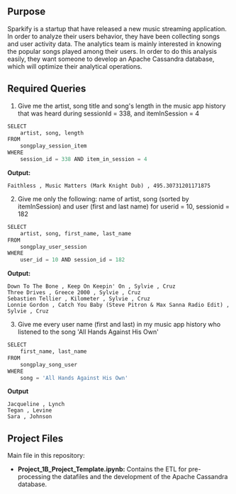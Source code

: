 
## Purpose

Sparkify is a startup that have released a new music streaming application. In order to analyze their users behavior, they have been collecting songs and user activity data. The analytics team is mainly interested in knowing the popular songs played  among their users. In order to do this analysis easily, they want someone to develop an Apache Cassandra database, which will optimize their analytical operations. 

## Required Queries

1. Give me the artist, song title and song's length in the music app history that was heard during sessionId = 338, and itemInSession = 4
```python
SELECT
    artist, song, length
FROM
    songplay_session_item
WHERE
    session_id = 338 AND item_in_session = 4
```

**Output:**
```
Faithless , Music Matters (Mark Knight Dub) , 495.30731201171875
```

2. Give me only the following: name of artist, song (sorted by itemInSession) and user (first and last name) for userid = 10, sessionid = 182
```python
SELECT
    artist, song, first_name, last_name
FROM
    songplay_user_session
WHERE
    user_id = 10 AND session_id = 182
```

**Output:**
```
Down To The Bone , Keep On Keepin' On , Sylvie , Cruz
Three Drives , Greece 2000 , Sylvie , Cruz
Sebastien Tellier , Kilometer , Sylvie , Cruz
Lonnie Gordon , Catch You Baby (Steve Pitron & Max Sanna Radio Edit) , Sylvie , Cruz
```
    
3. Give me every user name (first and last) in my music app history who listened to the song 'All Hands Against His Own'
```python
SELECT 
    first_name, last_name
FROM
    songplay_song_user
WHERE
    song = 'All Hands Against His Own'
```
**Output**
```
Jacqueline , Lynch
Tegan , Levine
Sara , Johnson
```


## Project Files

Main file in this repository:
* **Project_1B_Project_Template.ipynb:** Contains the ETL for pre-processing the datafiles and the development of the Apache Cassandra database.

